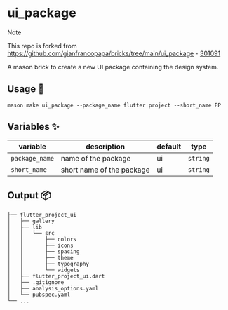 # ui_package

> [!NOTE]  
> This repo is forked from https://github.com/gianfrancopapa/bricks/tree/main/ui_package - [301091](https://github.com/gianfrancopapa/bricks/commit/3010912729ac5a3f63268226ba2bd84845905d6c)

A mason brick to create a new UI package containing the design system.

## Usage 🚀

```
mason make ui_package --package_name flutter project --short_name FP
```

## Variables ✨

| variable           | description                  | default | type      |
| ------------------ | ---------------------------- | ------- | --------- |
| `package_name`     | name of the package          | ui      | `string`  |
| `short_name`       | short name of the package    | ui      | `string`  |

## Output 📦

```
├── flutter_project_ui
│   ├── gallery
│   ├── lib
│   │   └── src
│   │       ├── colors
│   │       ├── icons
│   │       ├── spacing
│   │       ├── theme
│   │       ├── typography
│   │       └── widgets
│   ├── flutter_project_ui.dart
│   ├── .gitignore
│   ├── analysis_options.yaml
│   └── pubspec.yaml
└── ...
```
